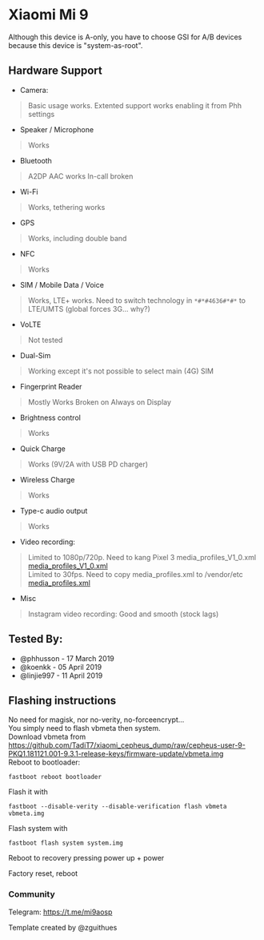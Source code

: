 # Xiaomi Mi 9

Although this device is A-only, you have to choose GSI for A/B devices because this device is "system-as-root".

## Hardware Support

* Camera:
> Basic usage works. Extented support works enabling it from Phh settings

* Speaker / Microphone
> Works

* Bluetooth
> A2DP AAC works
> In-call broken

* Wi-Fi
> Works, tethering works

* GPS
> Works, including double band

* NFC
> Works

* SIM / Mobile Data / Voice
> Works, LTE+ works. Need to switch technology in `*#*#4636#*#*` to LTE/UMTS (global forces 3G... why?)

* VoLTE
> Not tested

* Dual-Sim
> Working except it's not possible to select main (4G) SIM

* Fingerprint Reader
> Mostly Works
> Broken on Always on Display

* Brightness control
> Works

* Quick Charge
> Works (9V/2A with USB PD charger)

* Wireless Charge
> Works

* Type-c audio output
> Works

* Video recording:
> Limited to 1080p/720p. Need to kang Pixel 3 media_profiles_V1_0.xml \
[media_profiles_V1_0.xml](https://github.com/TadiT7/google_blueline_dump/blob/e43766b36473595b7e3d0ef28613bc0821aeefd0/vendor/etc/media_profiles_V1_0.xml) \
> Limited to 30fps. Need to copy media_profiles.xml to /vendor/etc \
[media_profiles.xml](https://forum.xda-developers.com/attachment.php?attachmentid=4740601&d=1554967755)

* Misc
> Instagram video recording: Good and smooth (stock lags)

## Tested By:
* @phhusson - 17 March 2019
* @koenkk - 05 April 2019
* @linjie997 - 11 April 2019

## Flashing instructions

No need for magisk, nor no-verity, no-forceencrypt... \
You simply need to flash vbmeta then system. \
Download vbmeta from https://github.com/TadiT7/xiaomi_cepheus_dump/raw/cepheus-user-9-PKQ1.181121.001-9.3.1-release-keys/firmware-update/vbmeta.img \
Reboot to bootloader:
```
fastboot reboot bootloader
```
Flash it with 
```
fastboot --disable-verity --disable-verification flash vbmeta vbmeta.img
``` 

Flash system with 
```
fastboot flash system system.img
``` 
Reboot to recovery pressing power up + power

Factory reset, reboot

### Community
Telegram: https://t.me/mi9aosp


Template created by @zguithues